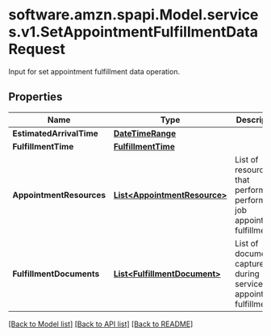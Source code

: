 # software.amzn.spapi.Model.services.v1.SetAppointmentFulfillmentDataRequest
Input for set appointment fulfillment data operation.

## Properties

Name | Type | Description | Notes
------------ | ------------- | ------------- | -------------
**EstimatedArrivalTime** | [**DateTimeRange**](DateTimeRange.md) |  | [optional] 
**FulfillmentTime** | [**FulfillmentTime**](FulfillmentTime.md) |  | [optional] 
**AppointmentResources** | [**List&lt;AppointmentResource&gt;**](AppointmentResource.md) | List of resources that performs or performed job appointment fulfillment. | [optional] 
**FulfillmentDocuments** | [**List&lt;FulfillmentDocument&gt;**](FulfillmentDocument.md) | List of documents captured during service appointment fulfillment. | [optional] 

[[Back to Model list]](../README.md#documentation-for-models) [[Back to API list]](../README.md#documentation-for-api-endpoints) [[Back to README]](../README.md)

